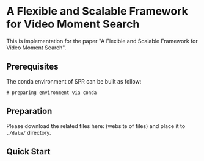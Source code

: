 # A Flexible and Scalable Framework for Video Moment Search

This is implementation for the paper "A Flexible and Scalable Framework for Video Moment Search".

## Prerequisites
The conda environment of SPR can be built as follow:
```shell script
# preparing environment via conda
```

## Preparation
Please download the related files here: (website of files) and place it to `./data/` directory.

## Quick Start
